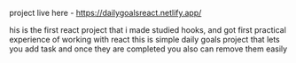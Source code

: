project live here - https://dailygoalsreact.netlify.app/

his is the first react project that i made
studied hooks, and got first practical experience of working with react 
this is simple daily goals project that lets you add task and once they are completed you also can remove them easily 
